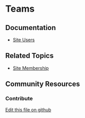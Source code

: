 # Teams

## Documentation

* [Site Users](https://learn.liferay.com/dxp/7.x/en/site-building/site-settings/site_users.html)

## Related Topics

* [Site Membership](https://learn.liferay.com/dxp/7.x/en/site-building/building-sites/site_membership.html)

## Community Resources


### Contribute

[Edit this file on github](https://github.com/olafk/controlpanel-documentation-docs/blob/master/md/73en/com_liferay_site_teams_web_portlet_SiteTeamsPortlet.md)
